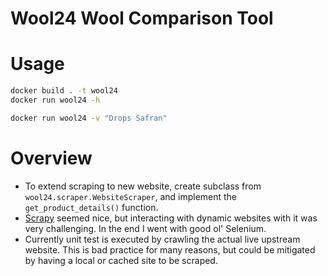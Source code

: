 # Wool24 Wool Comparison Tool

# Usage

```bash
docker build . -t wool24
docker run wool24 -h

docker run wool24 -v "Drops Safran"
```

# Overview

- To extend scraping to new website, create subclass from `wool24.scraper.WebsiteScraper`, and
  implement the `get_product_details()` function.
- [Scrapy](https://scrapy.org/) seemed nice, but interacting with dynamic websites with it was
  very challenging. In the end I went with good ol' Selenium.
- Currently unit test is executed by crawling the actual live upstream website. This is bad
  practice for many reasons, but could be mitigated by having a local or cached site to be scraped.
